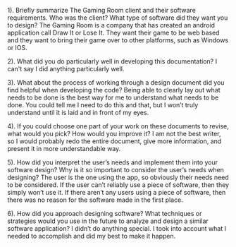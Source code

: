 1). Briefly summarize The Gaming Room client and their software requirements. Who was the client? What type of software did they want you to design?
  The Gaming Room is a company that has created an android application call Draw It or Lose It. They want their game to be web based and they want to bring their game over to other platforms, such as Windows or IOS.
  
2). What did you do particularly well in developing this documentation?
  I can't say I did anything particularly well.

3). What about the process of working through a design document did you find helpful when developing the code?
  Being able to clearly lay out what needs to be done is the best way for me to understand what needs to be done. You could tell me I need to do this and that, but I won’t truly understand until it is laid and in front of my eyes.

4). If you could choose one part of your work on these documents to revise, what would you pick? How would you improve it?
  I am not the best writer, so I would probably redo the entire document, give more information, and present it in more understandable way.

5). How did you interpret the user’s needs and implement them into your software design? Why is it so important to consider the user’s needs when designing?
	The user is the one using the app, so obviously their needs need to be considered. If the user can’t reliably use a piece of software, then they simply won’t use it. If there aren’t any users using a piece of software, then there was no reason for the software made in the first place.

6). How did you approach designing software? What techniques or strategies would you use in the future to analyze and design a similar software application?
	I didn’t do anything special. I took into account what I needed to accomplish and did my best to make it happen.
